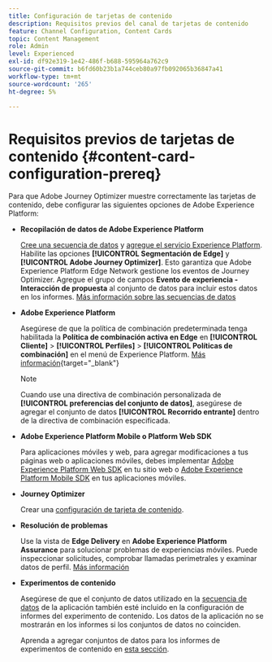 ```yaml
---
title: Configuración de tarjetas de contenido
description: Requisitos previos del canal de tarjetas de contenido
feature: Channel Configuration, Content Cards
topic: Content Management
role: Admin
level: Experienced
exl-id: df92e319-1e42-486f-b688-595964a762c9
source-git-commit: b6fd60b23b1a744ceb80a97fb092065b36847a41
workflow-type: tm+mt
source-wordcount: '265'
ht-degree: 5%

---
```


# Requisitos previos de tarjetas de contenido {#content-card-configuration-prereq}

Para que Adobe Journey Optimizer muestre correctamente las tarjetas de contenido, debe configurar las siguientes opciones de Adobe Experience Platform:

* **Recopilación de datos de Adobe Experience Platform**

  [Cree una secuencia de datos](https://experienceleague.adobe.com/en/docs/experience-platform/datastreams/configure) y [agregue el servicio Experience Platform](https://experienceleague.adobe.com/en/docs/experience-platform/datastreams/configure#aep). Habilite las opciones **[!UICONTROL Segmentación de Edge]** y **[!UICONTROL Adobe Journey Optimizer]**. Esto garantiza que Adobe Experience Platform Edge Network gestione los eventos de Journey Optimizer.
Agregue el grupo de campos **Evento de experiencia - Interacción de propuesta** al conjunto de datos para incluir estos datos en los informes. [Más información sobre las secuencias de datos](https://experienceleague.adobe.com/en/docs/experience-platform/datastreams/configure)

* **Adobe Experience Platform**

  Asegúrese de que la política de combinación predeterminada tenga habilitada la **Política de combinación activa en Edge** en **[!UICONTROL Cliente]** > **[!UICONTROL Perfiles]** > **[!UICONTROL Políticas de combinación]** en el menú de Experience Platform. [Más información](https://experienceleague.adobe.com/docs/experience-platform/profile/merge-policies/ui-guide.html#configure){target="_blank"}

  >[!NOTE]
  >
  >Cuando use una directiva de combinación personalizada de **[!UICONTROL preferencias del conjunto de datos]**, asegúrese de agregar el conjunto de datos **[!UICONTROL Recorrido entrante]** dentro de la directiva de combinación especificada.

* **Adobe Experience Platform Mobile o Platform Web SDK**

  Para aplicaciones móviles y web, para agregar modificaciones a tus páginas web o aplicaciones móviles, debes implementar [Adobe Experience Platform Web SDK](https://experienceleague.adobe.com/es/docs/platform-learn/implement-web-sdk/overview) en tu sitio web o [Adobe Experience Platform Mobile SDK](https://developer.adobe.com/client-sdks/home/) en tus aplicaciones móviles.

* **Journey Optimizer**

  Crear una [configuración de tarjeta de contenido](#content-card-configuration).

* **Resolución de problemas**

  Use la vista de **Edge Delivery** en **Adobe Experience Platform Assurance** para solucionar problemas de experiencias móviles. Puede inspeccionar solicitudes, comprobar llamadas perimetrales y examinar datos de perfil. [Más información](https://experienceleague.adobe.com/es/docs/experience-platform/assurance/view/edge-delivery)

* **Experimentos de contenido**

  Asegúrese de que el conjunto de datos utilizado en la [secuencia de datos](https://experienceleague.adobe.com/en/docs/experience-platform/datastreams/overview#_blank) de la aplicación también esté incluido en la configuración de informes del experimento de contenido. Los datos de la aplicación no se mostrarán en los informes si los conjuntos de datos no coinciden.

  Aprenda a agregar conjuntos de datos para los informes de experimentos de contenido en [esta sección](../reports/reporting-configuration.md).
